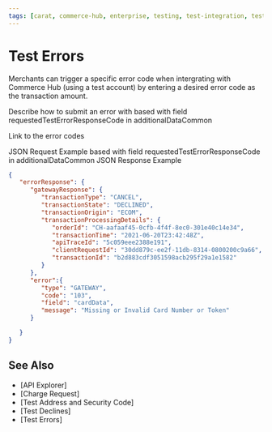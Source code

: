 ```yaml
---
tags: [carat, commerce-hub, enterprise, testing, test-integration, test-cards, test-errors]
---
```



# Test Errors

Merchants can trigger a specific error code when intergrating with Commerce Hub (using a test account) by entering a desired error code as the transaction amount. 


Describe how to submit an error with based with field requestedTestErrorResponseCode in additionalDataCommon

Link to the error codes 

JSON Request Example based with field requestedTestErrorResponseCode in additionalDataCommon
JSON Response Example 

```json
{
   "errorResponse": {
      "gatewayResponse": {
         "transactionType": "CANCEL",
         "transactionState": "DECLINED",
         "transactionOrigin": "ECOM",
         "transactionProcessingDetails": {
            "orderId": "CH-aafaaf45-0cfb-4f4f-8ec0-301e40c14e34",
            "transactionTime": "2021-06-20T23:42:48Z",
            "apiTraceId": "5c059eee2388e191",
            "clientRequestId": "30dd879c-ee2f-11db-8314-0800200c9a66",
            "transactionId": "b2d883cdf3051598acb295f29a1e1582"
         }
      },
      "error":{
         "type": "GATEWAY",
         "code": "103",
         "field": "cardData",
         "message": "Missing or Invalid Card Number or Token"
      }

   }
}
```


## See Also


- [API Explorer]
- [Charge Request]
- [Test Address and Security Code]
- [Test Declines]
- [Test Errors]
